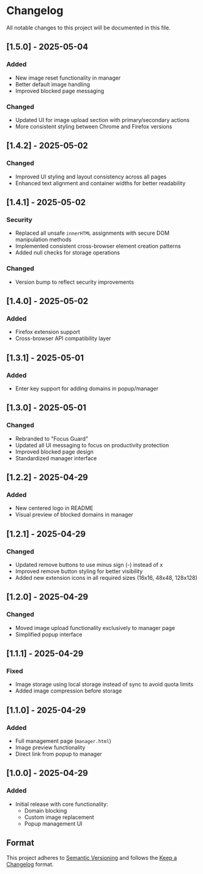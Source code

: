 # Changelog

All notable changes to this project will be documented in this file.

## [1.5.0] - 2025-05-04
### Added
- New image reset functionality in manager
- Better default image handling
- Improved blocked page messaging

### Changed
- Updated UI for image upload section with primary/secondary actions
- More consistent styling between Chrome and Firefox versions

## [1.4.2] - 2025-05-02
### Changed
- Improved UI styling and layout consistency across all pages
- Enhanced text alignment and container widths for better readability

## [1.4.1] - 2025-05-02
### Security
- Replaced all unsafe `innerHTML` assignments with secure DOM manipulation methods
- Implemented consistent cross-browser element creation patterns
- Added null checks for storage operations

### Changed
- Version bump to reflect security improvements

## [1.4.0] - 2025-05-02
### Added
- Firefox extension support
- Cross-browser API compatibility layer

## [1.3.1] - 2025-05-01
### Added
- Enter key support for adding domains in popup/manager

## [1.3.0] - 2025-05-01
### Changed
- Rebranded to "Focus Guard"
- Updated all UI messaging to focus on productivity protection
- Improved blocked page design
- Standardized manager interface

## [1.2.2] - 2025-04-29
### Added
- New centered logo in README
- Visual preview of blocked domains in manager

## [1.2.1] - 2025-04-29
### Changed
- Updated remove buttons to use minus sign (-) instead of x
- Improved remove button styling for better visibility
- Added new extension icons in all required sizes (16x16, 48x48, 128x128)

## [1.2.0] - 2025-04-29
### Changed
- Moved image upload functionality exclusively to manager page
- Simplified popup interface

## [1.1.1] - 2025-04-29
### Fixed
- Image storage using local storage instead of sync to avoid quota limits
- Added image compression before storage

## [1.1.0] - 2025-04-29
### Added
- Full management page (`manager.html`)
- Image preview functionality
- Direct link from popup to manager

## [1.0.0] - 2025-04-29
### Added
- Initial release with core functionality:
  - Domain blocking
  - Custom image replacement
  - Popup management UI

## Format
This project adheres to [Semantic Versioning](https://semver.org/spec/v2.0.0.html)
and follows the [Keep a Changelog](https://keepachangelog.com/en/1.0.0/) format.
